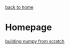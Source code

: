 [back to home](README.md)
# Homepage

[building numpy from scratch](posts/2021-01-30-numpy-from-scratch.md)


